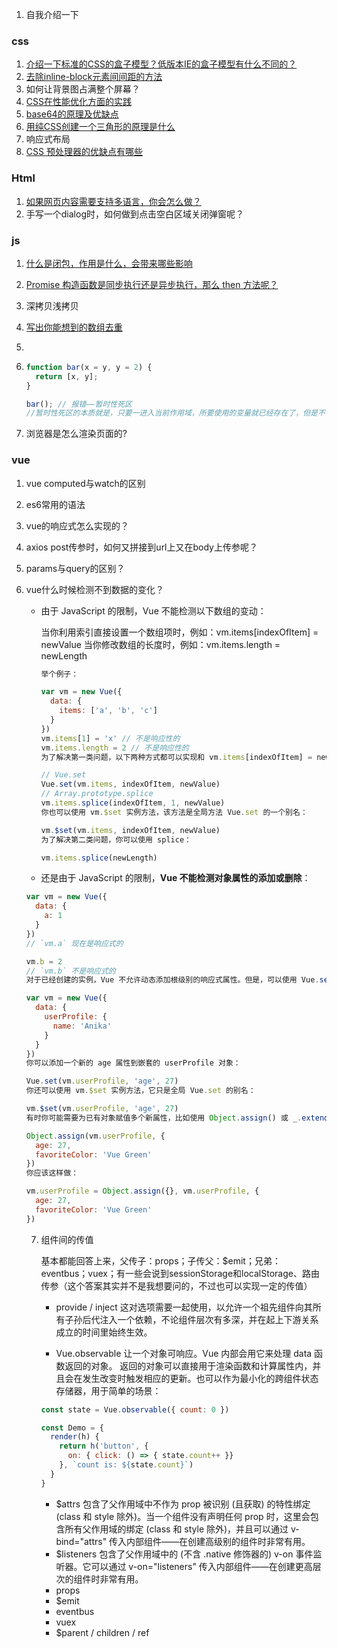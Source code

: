 1. 自我介绍一下

### css

1. [介绍一下标准的CSS的盒子模型？低版本IE的盒子模型有什么不同的？](https://github.com/LuoShengMen/StudyNotes/issues/96)
2. [去除inline-block元素间间距的方法](https://github.com/LuoShengMen/StudyNotes/issues/519)
3. 如何让背景图占满整个屏幕？
4. [CSS在性能优化方面的实践](https://github.com/LuoShengMen/StudyNotes/issues/107)
5. [base64的原理及优缺点](https://github.com/LuoShengMen/StudyNotes/issues/109)
6. [用纯CSS创建一个三角形的原理是什么](https://github.com/LuoShengMen/StudyNotes/issues/191)
7. 响应式布局
8. [CSS 预处理器的优缺点有哪些](https://github.com/LuoShengMen/StudyNotes/issues/296)

### Html

1. [如果网页内容需要支持多语言，你会怎么做？](https://github.com/LuoShengMen/StudyNotes/issues/308)
2. 手写一个dialog时，如何做到点击空白区域关闭弹窗呢？

### js

1. [什么是闭包，作用是什么，会带来哪些影响](https://github.com/LuoShengMen/StudyNotes/issues/56)

2. [Promise 构造函数是同步执行还是异步执行，那么 then 方法呢？](https://github.com/LuoShengMen/StudyNotes/issues/33)

3. 深拷贝浅拷贝

4. [写出你能想到的数组去重](https://github.com/LuoShengMen/StudyNotes/issues/53)

5. 

6. ```js
   function bar(x = y, y = 2) {
     return [x, y];
   }
   
   bar(); // 报错——暂时性死区
   //暂时性死区的本质就是，只要一进入当前作用域，所要使用的变量就已经存在了，但是不可获取，只有等到声明变量的那一行代码出现，才可以获取和使用该变量。
   ```

6. 浏览器是怎么渲染页面的?

### vue

1. vue computed与watch的区别

2. es6常用的语法

3. vue的响应式怎么实现的？

4. axios post传参时，如何又拼接到url上又在body上传参呢？

5. params与query的区别？

6. vue什么时候检测不到数据的变化？

   - 由于 JavaScript 的限制，Vue 不能检测以下数组的变动：

     当你利用索引直接设置一个数组项时，例如：vm.items[indexOfItem] = newValue
     当你修改数组的长度时，例如：vm.items.length = newLength

     ```js
     举个例子：
     
     var vm = new Vue({
       data: {
         items: ['a', 'b', 'c']
       }
     })
     vm.items[1] = 'x' // 不是响应性的
     vm.items.length = 2 // 不是响应性的
     为了解决第一类问题，以下两种方式都可以实现和 vm.items[indexOfItem] = newValue 相同的效果，同时也将在响应式系统内触发状态更新：
     
     // Vue.set
     Vue.set(vm.items, indexOfItem, newValue)
     // Array.prototype.splice
     vm.items.splice(indexOfItem, 1, newValue)
     你也可以使用 vm.$set 实例方法，该方法是全局方法 Vue.set 的一个别名：
     
     vm.$set(vm.items, indexOfItem, newValue)
     为了解决第二类问题，你可以使用 splice：
     
     vm.items.splice(newLength)
     ```

   - 还是由于 JavaScript 的限制，**Vue 不能检测对象属性的添加或删除**：

   ```js
   var vm = new Vue({
     data: {
       a: 1
     }
   })
   // `vm.a` 现在是响应式的
   
   vm.b = 2
   // `vm.b` 不是响应式的
   对于已经创建的实例，Vue 不允许动态添加根级别的响应式属性。但是，可以使用 Vue.set(object, propertyName, value) 方法向嵌套对象添加响应式属性。例如，对于：
   
   var vm = new Vue({
     data: {
       userProfile: {
         name: 'Anika'
       }
     }
   })
   你可以添加一个新的 age 属性到嵌套的 userProfile 对象：
   
   Vue.set(vm.userProfile, 'age', 27)
   你还可以使用 vm.$set 实例方法，它只是全局 Vue.set 的别名：
   
   vm.$set(vm.userProfile, 'age', 27)
   有时你可能需要为已有对象赋值多个新属性，比如使用 Object.assign() 或 _.extend()。在这种情况下，你应该用两个对象的属性创建一个新的对象。所以，如果你想添加新的响应式属性，不要像这样：
   
   Object.assign(vm.userProfile, {
     age: 27,
     favoriteColor: 'Vue Green'
   })
   你应该这样做：
   
   vm.userProfile = Object.assign({}, vm.userProfile, {
     age: 27,
     favoriteColor: 'Vue Green'
   })
   ```

   7. 组件间的传值

      基本都能回答上来，父传子：props；子传父：$emit；兄弟：eventbus；vuex；有一些会说到sessionStorage和localStorage、路由传参（这个答案其实并不是我想要问的，不过也可以实现一定的传值）

      - provide / inject
        这对选项需要一起使用，以允许一个祖先组件向其所有子孙后代注入一个依赖，不论组件层次有多深，并在起上下游关系成立的时间里始终生效。

      - Vue.observable
        让一个对象可响应。Vue 内部会用它来处理 data 函数返回的对象。
        返回的对象可以直接用于渲染函数和计算属性内，并且会在发生改变时触发相应的更新。也可以作为最小化的跨组件状态存储器，用于简单的场景：

      ```js
      const state = Vue.observable({ count: 0 })
      
      const Demo = {
        render(h) {
          return h('button', {
            on: { click: () => { state.count++ }}
          }, `count is: ${state.count}`)
        }
      }
      ```

      - $attrs
      包含了父作用域中不作为 prop 被识别 (且获取) 的特性绑定 (class 和 style 除外)。当一个组件没有声明任何 prop 时，这里会包含所有父作用域的绑定 (class 和 style 除外)，并且可以通过 v-bind="​attrs" 传入内部组件——在创建高级别的组件时非常有用。
      - $listeners
      包含了父作用域中的 (不含 .native 修饰器的) v-on 事件监听器。它可以通过 v-on="​listeners" 传入内部组件——在创建更高层次的组件时非常有用。
      - props
      - $emit
      - eventbus
      - vuex
      - $parent / ​children / ref

      

      

      